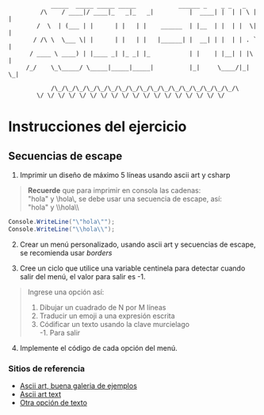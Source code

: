 			    _____  _____ _____ _____            ______ _    _ _   _   
		     /\    / ____|/ ____|_   _|_   _|          |  ____| |  | | \ | |  
		    /  \  | (___ | |      | |   | |    ______  | |__  | |  | |  \| |  
		   / /\ \  \___ \| |      | |   | |   |______| |  __| | |  | | . ` |  
		  / ____ \ ____) | |____ _| |_ _| |_           | |    | |__| | |\  |  
		 /_/    \_\_____/ \_____|_____|_____|          |_|     \____/|_| \_|    
		   
		        /\_/\_/\_/\_/\_/\_/\_/\_/\_/\_/\_/\_/\_/\_/\_/\_/\_/\  
			\/ \/ \/ \/ \/ \/ \/ \/ \/ \/ \/ \/ \/ \/ \/ \/ \/ \/    
			  
# Instrucciones del ejercicio  
  
## Secuencias de escape  
1. Imprimir un diseño de máximo 5 líneas usando ascii art y csharp   
  
> **Recuerde** que para imprimir en consola las cadenas:  
> "hola" y &bsol;hola&bsol;, se debe usar una secuencia de escape, así:  
> \"hola\" y &bsol;&bsol;hola&bsol;&bsol;  
  
```csharp  
Console.WriteLine("\"hola\"");  
Console.WriteLine("\\hola\\");  
```  
2. Crear un menú personalizado, usando ascii art y secuencias de escape, se recomienda usar *borders*

3. Cree un ciclo que utilice una variable centinela para detectar cuando salir del menú, el valor para salir es -1.

> Ingrese una opción así:
>  1. Dibujar un cuadrado de N por M líneas  
>  2. Traducir un emoji a una expresión escrita  
>  3. Códificar un texto usando la clave murcielago  
> -1. Para salir  

4. Implemente el código de cada opción del menú.

### Sitios de referencia

+ [Ascii art, buena galeria de ejemplos](https://asciiart.website)  
+ [Ascii art text](http://patorjk.com/software/taag/#p=display&f=Impossible&t=xaca%20rana)  
+ [Otra opción de texto](http://www.network-science.de/ascii/)  

